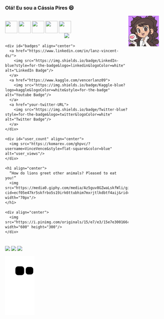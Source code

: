 ### Olá! Eu sou a Cássia Pires 😄
 <img align = "right" alt = "GIF" height = "100" width = "100" src = "https://github.com/C455i4/C455i4/blob/C455i4/ezgif.com-gif-maker.gif">
  
 <div align = "centro">
 </div>

 <div style = "display: inline_block"> <br>
   <img  src="https://cdn.jsdelivr.net/gh/devicons/devicon/icons/java/java-original-wordmark.svg" align = "center" width="40" height="40"/>
   <img src="https://cdn.jsdelivr.net/gh/devicons/devicon/icons/wordpress/wordpress-original.svg" align = "center" width="40" height="40"/>
   <img src="https://cdn.jsdelivr.net/gh/devicons/devicon/icons/mysql/mysql-original-wordmark.svg" align = "center" width="40" height="40"/>
   <img src="https://cdn.jsdelivr.net/gh/devicons/devicon/icons/python/python-original-wordmark.svg" align = "center" width="40" height="40"/>
   <img src="https://cdn.jsdelivr.net/gh/devicons/devicon/icons/r/r-original.svg" align = "center" width="40" height="40"/>
  </div>



<div id="header" align="center">
	  <img src="http://24.media.tumblr.com/b9a552bef486726fb1206750e50c643e/tumblr_mq4c74lZ6S1rwai13o1_500.gif" width="100"/>
	</div>
	
	<div id="badges" align="center">
	  <a href="https://www.linkedin.com/in/lanz-vincent-ds/">
	    <img src="https://img.shields.io/badge/LinkedIn-blue?style=for-the-badge&logo=linkedin&logoColor=white" alt="LinkedIn Badge"/>
	  </a>
	  <a href="https://www.kaggle.com/vencerlanz09">
	    <img src="https://img.shields.io/badge/Kaggle-blue?logo=kaggle&logoColor=white&style=for-the-badge" alt="Youtube Badge"/>
	  </a>
	  <a href="your-twitter-URL">
	    <img src="https://img.shields.io/badge/Twitter-blue?style=for-the-badge&logo=twitter&logoColor=white" alt="Twitter Badge"/>
	  </a>
	</div>
	
	<div id="user_count" align="center">
	  <img src="https://komarev.com/ghpvc/?username=VinceVence&style=flat-square&color=blue" alt="user_views"/>
	</div>
	
	<h1 align="center">
	  “How do lions greet other animals? Pleased to eat you!”
	  <img src="https://media0.giphy.com/media/Az5guv8GZwaLskfWli/giphy.gif?cid=ecf05e47kr5skfrbo5s19irk6ttubhim7mxrjtlkdbtf4aij&rid=giphy.gif&ct=s" width="70px"/>
	</h1>
	
	<div align="center">
	  <img src="https://i.pinimg.com/originals/15/e7/e3/15e7e300166c962d3b8a22f60b5cac9e.gif" width="600" height="300"/>
	</div>


  #
 
  
  <div>
     <a href = "mailto:cassia.pires@ufvjm.edu.br"><img src="https://img.shields.io/badge/Gmail-D14836?style=for-the-badge&logo=gmail&logoColor=white"></a>
     <a href="https://www.linkedin.com/in/cassia-pires-50a865223/" target="_blank"><img src="https://img.shields.io/badge/-LinkedIn-%230077B5?style=for-the-badge&logo=linkedin&logoColor=white" target="_blank"></a> 
    <a href="https://www.instagram.com/caassiapiress/" target="_blank"><img src="https://img.shields.io/badge/-Instagram-%23E4405F?style=for-the-badge&logo=instagram&logoColor=white" target="_blank"></a>

    
 </div>

![Snake animation](https://github.com/C455i4/C455i4/blob/output/github-contribution-grid-snake.svg)
